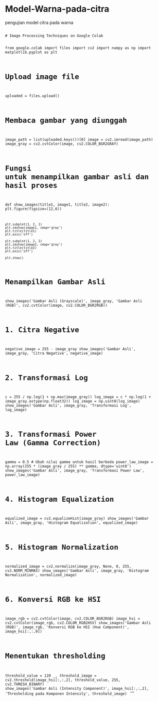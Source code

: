# Model-Warna-pada-citra

pengujian model citra pada warna

<code>
# Image Processing Techniques on Google Colab

from google.colab import files
import cv2
import numpy as np
import matplotlib.pyplot as plt

# Upload image file
uploaded = files.upload()

# Membaca gambar yang diunggah
image_path = list(uploaded.keys())[0]
image = cv2.imread(image_path)
image_gray = cv2.cvtColor(image, cv2.COLOR_BGR2GRAY)

# Fungsi untuk menampilkan gambar asli dan hasil proses

def show_images(title1, image1, title2, image2):
    plt.figure(figsize=(12,6))

    plt.subplot(1, 2, 1)
    plt.imshow(image1, cmap='gray')
    plt.title(title1)
    plt.axis('off')

    plt.subplot(1, 2, 2)
    plt.imshow(image2, cmap='gray')
    plt.title(title2)
    plt.axis('off')

    plt.show()

# Menampilkan Gambar Asli
show_images('Gambar Asli (Grayscale)', image_gray, 'Gambar Asli (RGB)', cv2.cvtColor(image, cv2.COLOR_BGR2RGB))

# 1. Citra Negative
negative_image = 255 - image_gray
show_images('Gambar Asli', image_gray, 'Citra Negative', negative_image)

# 2. Transformasi Log
c = 255 / np.log(1 + np.max(image_gray))
log_image = c * np.log(1 + image_gray.astype(np.float32))
log_image = np.uint8(log_image)
show_images('Gambar Asli', image_gray, 'Transformasi Log', log_image)

# 3. Transformasi Power Law (Gamma Correction)
gamma = 0.5  # Ubah nilai gamma untuk hasil berbeda
power_law_image = np.array(255 * (image_gray / 255) ** gamma, dtype='uint8')
show_images('Gambar Asli', image_gray, 'Transformasi Power Law', power_law_image)

# 4. Histogram Equalization
equalized_image = cv2.equalizeHist(image_gray)
show_images('Gambar Asli', image_gray, 'Histogram Equalization', equalized_image)

# 5. Histogram Normalization
normalized_image = cv2.normalize(image_gray, None, 0, 255, cv2.NORM_MINMAX)
show_images('Gambar Asli', image_gray, 'Histogram Normalization', normalized_image)

# 6. Konversi RGB ke HSI
image_rgb = cv2.cvtColor(image, cv2.COLOR_BGR2RGB)
image_hsi = cv2.cvtColor(image_rgb, cv2.COLOR_RGB2HSV)
show_images('Gambar Asli (RGB)', image_rgb, 'Konversi RGB ke HSI (Hue Component)', image_hsi[:,:,0])

# Menentukan thresholding
threshold_value = 120
_, threshold_image = cv2.threshold(image_hsi[:,:,2], threshold_value, 255, cv2.THRESH_BINARY)
show_images('Gambar Asli (Intensity Component)', image_hsi[:,:,2], 'Thresholding pada Komponen Intensity', threshold_image)
</code>
'''
